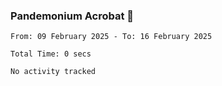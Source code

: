 ### Pandemonium Acrobat 🤸

<!--START_SECTION:waka-->

```all_time
From: 09 February 2025 - To: 16 February 2025

Total Time: 0 secs

No activity tracked
```

<!--END_SECTION:waka-->
